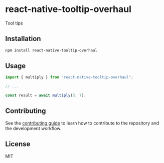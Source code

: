 # react-native-tooltip-overhaul

Tool tips

## Installation

```sh
npm install react-native-tooltip-overhaul
```

## Usage

```js
import { multiply } from "react-native-tooltip-overhaul";

// ...

const result = await multiply(3, 7);
```

## Contributing

See the [contributing guide](CONTRIBUTING.md) to learn how to contribute to the repository and the development workflow.

## License

MIT
